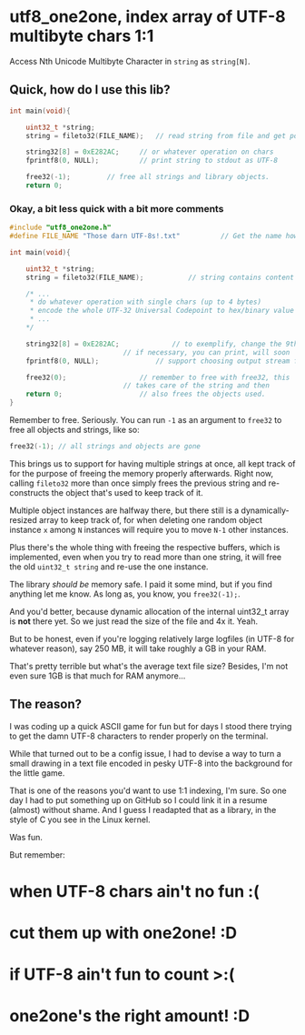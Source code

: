 # utf8_one2one, index array of UTF-8 multibyte chars 1:1
Access Nth Unicode Multibyte Character in `string` as `string[N]`.

## Quick, how do I use this lib?
```c
int main(void){

	uint32_t *string;
	string = fileto32(FILE_NAME);	// read string from file and get pointer

	string32[8] = 0xE282AC;		// or whatever operation on chars
	fprintf8(0, NULL);      	// print string to stdout as UTF-8

	free32(-1);			// free all strings and library objects.
	return 0;
```

### Okay, a bit less quick with a bit more comments
```c
#include "utf8_one2one.h"
#define FILE_NAME "Those darn UTF-8s!.txt"      	// Get the name however you please

int main(void){

	uint32_t *string;
	string = fileto32(FILE_NAME);			// string contains content of file

	/* ...
	 * do whatever operation with single chars (up to 4 bytes)
	 * encode the whole UTF-32 Universal Codepoint to hex/binary value and assign
	 * ...
	*/

	string32[8] = 0xE282AC;				// to exemplify, change the 9th element to €
							// if necessary, you can print, will soon
	fprintf8(0, NULL);				// support choosing output stream for sure

	free32(0);					// remember to free with free32, this
							// takes care of the string and then
	return 0;					// also frees the objects used.
}
```

Remember to free. Seriously. You can run `-1` as an argument to `free32` to free all objects and strings, like so:
```c
free32(-1); // all strings and objects are gone
```
This brings us to support for having multiple strings at once, all kept track of for the purpose of freeing the memory properly afterwards. Right now, calling `fileto32` more than once simply frees the previous string and re-constructs the object that's used to keep track of it.

Multiple object instances are halfway there, but there still is a dynamically-resized array to keep track of, for when deleting one random object instance `x` among `N` instances will require you to move `N-1` other instances.

Plus there's the whole thing with freeing the respective buffers, which is implemented, even when you try to read more than one string, it will free the old `uint32_t string` and re-use the one instance.

The library *should be* memory safe. I paid it some mind, but if you find anything let me know.
As long as, you know, you `free32(-1);`.

And you'd better, because dynamic allocation of the internal uint32_t array is **not** there yet. So we just read the size of the file and 4x it. Yeah.

But to be honest, even if you're logging relatively large logfiles (in UTF-8 for whatever reason), say 250 MB, it will take roughly a GB in your RAM.

That's pretty terrible but what's the average text file size? Besides, I'm not even sure 1GB is that much for RAM anymore...

## The reason?
I was coding up a quick ASCII game for fun but for days I stood there trying to get the damn UTF-8 characters to render properly on the terminal.

While that turned out to be a config issue, I had to devise a way to turn a small drawing in a text file encoded in pesky UTF-8 into the background for the little game.

That is one of the reasons you'd want to use 1:1 indexing, I'm sure.
So one day I had to put something up on GitHub so I could link it in a resume (almost) without shame. And I guess I readapted that as a library, in the style of C you see in the Linux kernel.

Was fun.

But remember:
# when UTF-8 chars ain't no fun :(
# cut them up with one2one! :D
# if UTF-8 ain't fun to count >:(
# one2one's the right amount! :D
